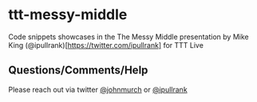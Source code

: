 # ttt-messy-middle

Code snippets showcases in the The Messy Middle presentation by Mike King (@ipullrank)[https://twitter.com/ipullrank] for TTT Live

## Questions/Comments/Help
Please reach out via twitter [@johnmurch](https://twitter.com/johnmurch) or [@ipullrank](https://twitter.com/ipullrank)